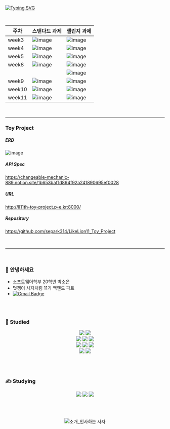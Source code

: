 [![Typing SVG](https://readme-typing-svg.herokuapp.com?size=30&duration=4500&color=F77500&width=600&lines=%F0%9F%A6%81_Welcome_Soeun_Park_%F0%9F%A6%81+)](https://git.io/typing-svg)

<br/>

| 주차 | 스탠다드 과제 | 챌린지 과제 |
|------|---|---|
| week3 |![image](https://user-images.githubusercontent.com/71963320/227571454-0e9c5f68-b5b8-4582-b2fe-37d916c7e8d2.png)|![image](https://user-images.githubusercontent.com/71963320/227571584-9524c2ab-c6da-4d67-84e6-aafeafb4f3a4.png)|
| week4 |![image](https://user-images.githubusercontent.com/71963320/228780849-0f533ce0-fa01-457a-a163-ca4d0447ec08.png)|![image](https://user-images.githubusercontent.com/71963320/228780869-855d2498-1c56-4f3b-bf40-38528eef01c8.png)|
| week5 |![image](https://user-images.githubusercontent.com/71963320/230603708-41283d7d-ba02-42e9-a283-0a7ca7ec782a.png)|![image](https://user-images.githubusercontent.com/71963320/230603831-ade45905-d05c-4ed4-b96c-9788774f11c3.png)|
| week8 |![image](https://github.com/LikeLion-at-CAU-11th/Soeun-Park/assets/71963320/d5951895-fc53-4f29-9763-40a50f9bf66f)|![image](https://github.com/LikeLion-at-CAU-11th/Soeun-Park/assets/71963320/390d697c-b16e-42bd-8a80-15513eb32eb1)|
|||![image](https://github.com/LikeLion-at-CAU-11th/Soeun-Park/assets/71963320/b70e5c9f-54b9-415d-b956-2dfdeab62557)|
| week9 |![image](https://user-images.githubusercontent.com/71963320/241249361-0ab609ad-accb-436d-b7db-e867f48e9e89.png)|![image](https://user-images.githubusercontent.com/71963320/241249619-548ce4d8-1351-469b-a9e3-1221875a4ae8.png)|
| week10 | ![image](https://user-images.githubusercontent.com/71963320/252675901-f70db505-e825-4edc-b56f-85e992bdd463.png)|![image](https://user-images.githubusercontent.com/71963320/252675987-10abc1a3-3f4d-4a28-9502-c793223fbe65.png)|
| week11 | ![image](https://user-images.githubusercontent.com/71963320/254632391-69918279-b557-4b28-9903-0a7827205830.png) | ![image](https://user-images.githubusercontent.com/71963320/254632460-d1ab1f44-08a3-47c8-aeb4-a14b4a5f9275.png)|

<br>

-----

### Toy Project
##### ERD
![image](https://file.notion.so/f/s/f78db058-dc0f-421a-85be-90682c44e722/visitLog.png?id=15b9b6e3-e480-4036-aaa7-f7b4b5f32d0a&table=block&spaceId=9997a1ac-d414-4c7f-b56e-45cd95e21bc6&expirationTimestamp=1683806525415&signature=sqMuI6c2nJPcpB15Y_ijmrUv46hgEk3u9CYvj8f1Y6s&downloadName=visitLog.png)

##### API Spec
https://changeable-mechanic-889.notion.site/1b653baf1d894f92a241890695ef0028

##### URL
http://ll11th-toy-project.p-e.kr:8000/

##### Repository
https://github.com/separk314/LikeLion11_Toy_Project

<br/>

-----


<br>

### 👀 안녕하세요
* 소프트웨어학부 20학번 박소은
* 멋쟁이 사자처럼 11기 백엔드 파트
* [![Gmail Badge](https://img.shields.io/badge/Gmail-d14836?style=flat-square&logo=Gmail&logoColor=white&link=mailto:pse314@gmail.com)](pse314@gmail.com)
<br>
<br>

### 🐠 Studied
<div align=center>
  <img src="https://img.shields.io/badge/python-3776AB?style=for-the-badge&logo=python&logoColor=white">
  <img src="https://img.shields.io/badge/C-A8B9CC?style=for-the-badge&logo=C&logoColor=white"/>
  <br>
  
  <img src="https://img.shields.io/badge/html5-E34F26?style=for-the-badge&logo=html5&logoColor=white"> 
  <img src="https://img.shields.io/badge/css-1572B6?style=for-the-badge&logo=css3&logoColor=white"> 
  <img src="https://img.shields.io/badge/javascript-F7DF1E?style=for-the-badge&logo=javascript&logoColor=black">
  <br>
  
  <img src="https://img.shields.io/badge/flutter-02569B?style=for-the-badge&logo=flutter&logoColor=white">
  <img src="https://img.shields.io/badge/dart-0175C2?style=for-the-badge&logo=dart&logoColor=white">
  <img src="https://img.shields.io/badge/firebase-FFCA28?style=for-the-badge&logo=firebase&logoColor=white">
  <br>
  
  <img src="https://img.shields.io/badge/node.js-339933?style=for-the-badge&logo=Node.js&logoColor=white">
  <img src="https://img.shields.io/badge/swift-F05138?style=for-the-badge&logo=swift&logoColor=white">
  
</div>
<br>
<br>
<br>

### ✍️ Studying
<div align=center>
  <img src="https://img.shields.io/badge/spring-6DB33F?style=for-the-badge&logo=spring&logoColor=white"> 
  <img src="https://img.shields.io/badge/springboot-6DB33F?style=for-the-badge&logo=springboot&logoColor=white">
  <img src="https://img.shields.io/badge/django-092E20?style=for-the-badge&logo=django&logoColor=white">
</div>
<br>
<br>
<br>

<div align="center">

![소개_인사하는 사자](https://user-images.githubusercontent.com/81146131/221498526-e2db6afd-e36d-447c-ab58-58069793bedf.gif)


</div>
